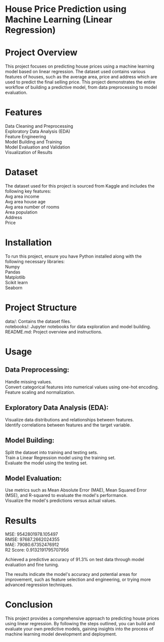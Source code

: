 # House Price Prediction using Machine Learning (Linear Regression)
# Project Overview
This project focuses on predicting house prices using a machine learning model based on linear regression. The dataset used contains various features of houses, such as the average area, price and address which are used to predict the final selling price. This project demonstrates the entire workflow of building a predictive model, from data preprocessing to model evaluation.

# Features
Data Cleaning and Preprocessing  
Exploratory Data Analysis (EDA)  
Feature Engineering  
Model Building and Training  
Model Evaluation and Validation   
Visualization of Results  
# Dataset
The dataset used for this project is sourced from Kaggle and includes the following key features:  
Avg area income    
Avg area house age  
Avg area number of rooms  
Area population  
Address  
Price   
# Installation
To run this project, ensure you have Python installed along with the following necessary libraries:  
Numpy  
Pandas  
Matplotlib  
Scikit learn  
Seaborn  

# Project Structure
data/: Contains the dataset files.  
notebooks/: Jupyter notebooks for data exploration and model building.  
README.md: Project overview and instructions.  
# Usage
## Data Preprocessing:

Handle missing values.  
Convert categorical features into numerical values using one-hot encoding.  
Feature scaling and normalization.  
## Exploratory Data Analysis (EDA):

Visualize data distributions and relationships between features.  
Identify correlations between features and the target variable.  

## Model Building:

Split the dataset into training and testing sets.  
Train a Linear Regression model using the training set.  
Evaluate the model using the testing set.  
## Model Evaluation:

Use metrics such as Mean Absolute Error (MAE), Mean Squared Error (MSE), and R-squared to evaluate the model's performance.  
Visualize the model's predictions versus actual values.

# Results
MSE: 9542801978.105497  
RMSE: 97687.2662024355  
MAE: 79080.67352476912  
R2 Score: 0.9132191795707956  

Achieved a predictive accuracy of 91.3% on test data through model evaluation and fine tuning.   

The results indicate the model's accuracy and potential areas for improvement, such as feature selection and engineering, or trying more advanced regression techniques.

# Conclusion
This project provides a comprehensive approach to predicting house prices using linear regression. By following the steps outlined, you can build and evaluate your own predictive models, gaining insights into the process of machine learning model development and deployment.
